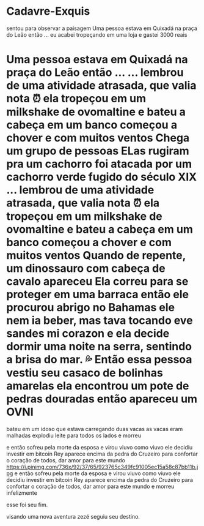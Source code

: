 # Cadavre-Exquis

sentou para observar a paisagem
Uma pessoa estava em Quixadá na praça do Leão então ... 
eu acabei tropeçando em uma loja e gastei 3000 reais

Uma pessoa estava em Quixadá na praça do Leão então ...
... lembrou de uma atividade atrasada, que valia nota :alarm_clock:
ela tropeçou em um milkshake de ovomaltine e bateu a cabeça em um banco
começou a chover e com muitos ventos
Chega um grupo de pessoas
ELas rugiram pra um cachorro
foi atacada por um cachorro verde fugido do século XIX
... lembrou de uma atividade atrasada, que valia nota :alarm_clock:
ela tropeçou em um milkshake de ovomaltine e bateu a cabeça em um banco
começou a chover e com muitos ventos
Quando de repente, um dinossauro com cabeça de cavalo apareceu
Ela correu para se proteger em uma barraca
então ele procurou abrigo no Bahamas
ele nem ia beber, mas tava tocando eve sandes mi corazon
e ela decide dormir uma noite na serra, sentindo a brisa do mar. :sweat_drops:
Então essa pessoa vestiu seu casaco de bolinhas amarelas
ela encontrou um pote de pedras douradas
então apareceu um OVNI
=======
bateu em um idoso
que estava carregando duas vacas
as vacas eram malhadas
explodiu leite para todos os lados
e morreu

e então sofreu pela morte da esposa e virou viuvo
como viuvo ele decidiu investir em bitcoin
Rey aparece encima da pedra do Cruzeiro para confortar o coração de todos, dar amor para este mundo https://i.pinimg.com/736x/92/37/65/923765c349fc91005ec15a58c87bb11b.jpg
e então sofreu pela morte da esposa e virou viuvo
como viuvo ele decidiu investir em bitcoin
Rey aparece encima da pedra do Cruzeiro para confortar o coração de todos, dar amor para este mundo
e morreu
infelizmente

esse foi seu fim.










visando uma nova aventura zezé seguiu seu destino.